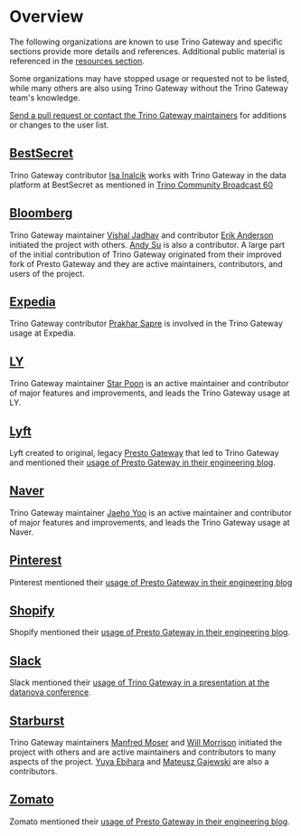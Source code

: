 # Overview

The following organizations are known to use Trino Gateway and specific sections
provide more details and references. Additional public material is referenced in
the [resources section](index.md#other-resources).

Some organizations may have stopped usage or requested not to be listed, while 
many others are also using Trino Gateway without the Trino Gateway team's
knowledge. 

[Send a pull request or contact the Trino Gateway
maintainers](development.md#contact-help-and-issues) for additions or changes
to the user list.

## [BestSecret](https://bestsecret.com/)

Trino Gateway contributor [Isa Inalcik](https://github.com/alaturqua) works with
Trino Gateway in the data platform at BestSecret as mentioned in
[Trino Community Broadcast 60](https://www.youtube.com/watch?v=iAMOkhkg44A&t=852s)

## [Bloomberg](https://www.bloomberg.com/)

Trino Gateway maintainer [Vishal Jadhav](https://github.com/vishalya) and 
contributor [Erik Anderson](https://github.com/dprophet) initiated the project
with others. [Andy Su](https://github.com/andythsu) is also a contributor. A
large part of the initial contribution of Trino Gateway originated from their
improved fork of Presto Gateway and they are active maintainers, contributors,
and users of the project.

## [Expedia](https://www.expedia.com/)

Trino Gateway contributor [Prakhar Sapre](https://github.com/prakhar10) is
involved in the Trino Gateway usage at Expedia.

## [LY](https://www.lycorp.co.jp/en/)

Trino Gateway maintainer [Star Poon](https:œ//github.com/oneonestar) is an 
active maintainer and contributor of major features and improvements, and leads
the Trino Gateway usage at LY.

## [Lyft](https://www.lyft.com/)

Lyft created to original, legacy [Presto
Gateway](https://github.com/lyft/presto-gateway) that led to Trino Gateway and 
mentioned their [usage of Presto Gateway in their engineering
blog](https://eng.lyft.com/trino-infrastructure-at-lyft-b10adb9db01).

## [Naver](https://www.navercorp.com)

Trino Gateway maintainer [Jaeho Yoo](https://github.com/Chaho12) is an active
maintainer and contributor of major features and improvements, and leads 
the Trino Gateway usage at Naver.

## [Pinterest](https://www.pinterest.com)

Pinterest mentioned their [usage of Presto Gateway in their engineering
blog](https://medium.com/pinterest-engineering/trino-at-pinterest-a8bda7515e52)

## [Shopify](https://www.shopify.com)

Shopify mentioned their [usage of Presto Gateway in their engineering
blog](https://shopify.engineering/faster-trino-query-execution-infrastructure).

## [Slack](https://slack.com/)

Slack mentioned their [usage of Trino Gateway in a presentation at the 
datanova conference](https://www.youtube.com/watch?v=Crjpfa5oMbA&t=833).

## [Starburst](https://www.starburst.io/)

Trino Gateway maintainers [Manfred Moser](https://github.com/mosabua) and
[Will Morrison](https://github.com/willmostly) initiated the project with others
and are active maintainers and contributors to many aspects of the project.
[Yuya Ebihara](https://github.com/ebyhr) and 
[Mateusz Gajewski](https://github.com/wendigo) are also a contributors.

## [Zomato](https://www.zomato.com/)

Zomato mentioned their [usage of Presto Gateway in their engineering
blog](https://www.zomato.com/blog/powering-data-analytics-with-trino).

